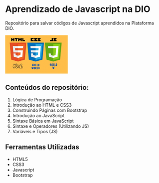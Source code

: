 # Aprendizado de Javascript na DIO
Repositório para salvar códigos de Javascript aprendidos na Plataforma DIO. 

<img width="200" src="java.gif">

## Conteúdos do repositório:

1. Lógica de Programação
2. Introdução ao HTML e CSS3
3. Construindo Páginas com Bootstrap
4. Introdução ao JavaScript
5. Sintaxe Básica em JavaScript
6. Sintaxe e Operadores (Utilizando JS)
7. Variáveis e Tipos (JS)

## Ferramentas Utilizadas

- HTML5
- CSS3
- Javascript
- Bootstrap
